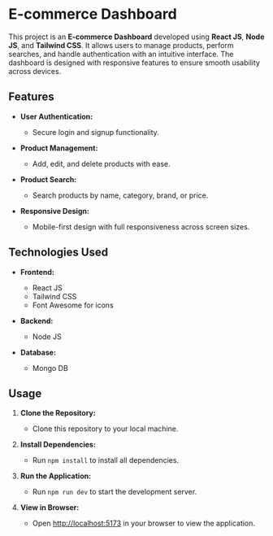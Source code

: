 # E-commerce Dashboard

This project is an **E-commerce Dashboard** developed using **React JS**, **Node JS**, and **Tailwind CSS**. It allows users to manage products, perform searches, and handle authentication with an intuitive interface. The dashboard is designed with responsive features to ensure smooth usability across devices.

## Features

- **User Authentication:**
  - Secure login and signup functionality.
  
- **Product Management:**
  - Add, edit, and delete products with ease.

- **Product Search:**
  - Search products by name, category, brand, or price.

- **Responsive Design:**
  - Mobile-first design with full responsiveness across screen sizes.

## Technologies Used

- **Frontend:**
  - React JS
  - Tailwind CSS
  - Font Awesome for icons

- **Backend:**
  - Node JS

- **Database:**
  - Mongo DB

## Usage

1. **Clone the Repository:**
   - Clone this repository to your local machine.

2. **Install Dependencies:**
   - Run `npm install` to install all dependencies.

3. **Run the Application:**
   - Run `npm run dev` to start the development server.

4. **View in Browser:**
   - Open [http://localhost:5173](http://localhost:5173) in your browser to view the application.